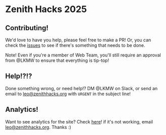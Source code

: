 # Zenith Hacks 2025

## Contributing!
We'd love to have you help, please feel free to make a PR! Or, you can check the [issues](https://github.com/zenith-hacks/website/issues) to see if there's something that needs to be done.

Note! Even if you're a member of Web Team, you'll still require an approval from @LKMW to ensure that everything is tip-top!

## Help!?!?
Done something wrong, or need help!? DM @LKMW on Slack, or send an email to leo@zenithhacks.org with `URGENT` in the subject line!

## Analytics!
Want to see analytics for the site? Check [here](https://go.zenithhacks.org/analytics)! if it's not working, email leo@zenithhacks.org. Thanks :)
